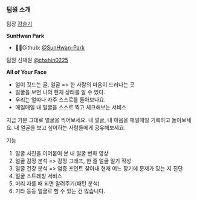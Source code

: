 ### 팀원 소개
팀장 [강슬기](https://github.com/cocony12)


**SunHwan Park**

- 🧙‍♂️Github: [@SunHwan-Park](https://github.com/SunHwan-Park)

팀원 신채원  [@chshin0225](https://github.com/chshin0225)


**All of Your Face**

- 얼이 깃드는 굴, 얼굴 => 한 사람의 마음이 드러나는 곳
- 얼굴을 보면 나의 현재 상태를 알 수 있다.
- 우리는 얼마나 자주 스스로를 돌아보나요.
- 매일매일 내 얼굴을 스스로 찍고 체크해보는 서비스

지금 기분 그대로 얼굴을 찍어보세요.
내 얼굴, 내 마음을 매일매일 기록하고 돌아보세요.
내 얼굴을 보고 싶어하는 사람들에게 공유해보세요.

기능

1. 얼굴 사진을 이어붙여 본 내 얼굴 변화 영상
2. 얼굴 감정 분석 => 감정 그래프, 한 줄 얼굴 일기 작성
3. 얼굴 건강 분석 => 염증 포인트 찾아내 현재 어느 장기에 문제가 있는 지 진단
4. 얼굴 스트레칭 서비스
5. 머리 자를 때 되면 알려주기(패턴 분석)
6. 기타 등등 얼굴로 할 수 있는 건 많습니다.